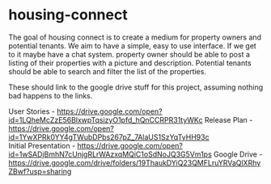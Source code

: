 # housing-connect

The goal of housing connect is to create a medium for property owners and potential tenants.
We aim to have a simple, easy to use interface. If we get to it maybe have a chat system.
property owner should be able to post a listing of their properties with a picture and description.
Potential tenants should be able to search and filter the list of the properties.

These should link to the google drive stuff for this project, assuming nothing bad happens to the links.
 
 User Stories​ - https://drive.google.com/open?id=1LQheMcZzE56BlxwpTqsizyO1pfd_hQnCCRPR31tyWKc 
 Release Plan​ - https://drive.google.com/open?id=1YwXPRk0YY4gTWubDPbs267pZ_7AlaUS1SzYqTyHH93c  
 Initial Presentation​ - https://drive.google.com/open?id=1wSADjBmhN7cUnjgRLrWAzxqMQiC1oSdNoJQ3G5Vm1ps 
 Google Drive - https://drive.google.com/drive/folders/19ThaukDYiQ23QMFLruYRVaQlXRhyZBwf?usp=sharing
